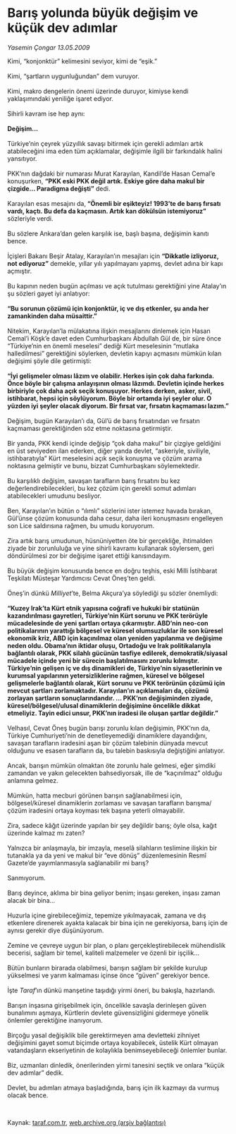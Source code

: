 # Barış yolunda büyük değişim ve küçük dev adımlar

*Yasemin Çongar 13.05.2009*

<div class="taraf_structure_2col_1zq">
<div class="margen_n">



 <p>Kimi, “konjonktür” kelimesini seviyor, kimi de “eşik.” <br/><br/>Kimi, “şartların uygunluğundan” dem vuruyor. <br/><br/>Kimi, makro dengelerin önemi üzerinde duruyor, kimiyse kendi yaklaşımındaki yeniliğe işaret ediyor. <br/><br/>Sihirli kavram ise hep aynı:<b> <br/><br/>Değişim...</b> <br/><br/>Türkiye’nin çeyrek yüzyıllık savaşı bitirmek için gerekli adımları artık atabileceğini ima eden tüm açıklamalar, değişimle ilgili bir farkındalık halini yansıtıyor. <br/><br/>PKK’nın dağdaki bir numarası Murat Karayılan, Kandil’de Hasan Cemal’e konuşurken, <b>“PKK eski PKK değil artık. Eskiye göre daha makul bir çizgide... Paradigma değişti”</b> dedi. <br/><br/>Karayılan esas mesajını da,<b> “Önemli bir eşikteyiz! 1993’te de barış fırsatı vardı, kaçtı. Bu defa da kaçmasın. Artık kan dökülsün istemiyoruz”</b> sözleriyle verdi. <br/><br/>Bu sözlere Ankara’dan gelen karşılık ise, başlı başına, değişimin kanıtı bence. <br/><br/>İçişleri Bakanı Beşir Atalay, Karayılan’ın mesajları için <b>“Dikkatle izliyoruz, not ediyoruz”</b> demekle, yıllar yılı yapılmayanı yapmış, devlet adına bir kapı açmıştır. <br/><br/>Bu kapının neden bugün açılması ve açık tutulması gerektiğini yine Atalay’ın şu sözleri gayet iyi anlatıyor:<b> <br/><br/>“Bu sorunun çözümü için konjonktür, iç ve dış etkenler, şu anda her zamankinden daha müsaittir.”</b> <br/><br/>Nitekim, Karayılan’la mülakatına ilişkin mesajlarını dinlemek için Hasan Cemal’i Köşk’e davet eden Cumhurbaşkanı Abdullah Gül de, bir süre önce “Türkiye’nin en önemli meselesi” dediği Kürt meselesinin “mutlaka halledilmesi” gerektiğini söylerken, devletin kapıyı açmasını mümkün kılan değişimi şöyle dile getirmişti:<b> <br/><br/>“İyi gelişmeler olması lâzım ve olabilir. Herkes işin çok daha farkında. Önce böyle bir çalışma anlayışının olması lâzımdı. Devletin içinde herkes birbiriyle çok daha açık seçik konuşuyor. Herkes derken, asker, sivil, istihbarat, hepsi için söylüyorum. Böyle bir ortamda iyi şeyler olur. O yüzden iyi şeyler olacak diyorum. Bir fırsat var, fırsatın kaçmaması lazım.”</b> <br/><br/>Değişim, bugün Karayılan’ı da, Gül’ü de barış fırsatından ve fırsatın kaçmaması gerektiğinden söz etme noktasına getirmiştir. <br/><br/>Bir yanda, PKK kendi içinde değişip “çok daha makul” bir çizgiye geldiğini en üst seviyeden ilan ederken, diğer yanda devlet, “askeriyle, siviliyle, istihbaratıyla” Kürt meselesini açık seçik konuşma ve çözüm arama noktasına gelmiştir ve bunu, bizzat Cumhurbaşkanı söylemektedir. <br/><br/>Bu karşılıklı değişim, savaşan tarafların barış fırsatını bu kez değerlendirebilecekleri, bu kez çözüm için gerekli somut adımları atabilecekleri umudunu besliyor. <br/><br/>Ben, Karayılan’ın bütün o “ılımlı” sözlerini ister istemez havada bırakan, Gül’ünse çözüm konusunda daha cesur, daha ileri konuşmasını engelleyen son Lice saldırısına rağmen, bu umudu koruyorum. <br/><br/>Zira artık barış umudunun, hüsnüniyetten öte bir gerçekliğe, ihtimalden ziyade bir zorunluluğa ve yine sihirli kavramı kullanarak söylersem, geri döndürülmesi zor bir değişime işaret ettiği kanısındayım. <br/><br/>Bu büyük değişim konusunda bence en doğru teşhis, eski Milli İstihbarat Teşkilatı Müsteşar Yardımcısı Cevat Öneş’ten geldi. <br/><br/>Öneş’in dünkü <i>Milliyet</i>’te, Belma Akçura’ya söylediği şu sözler önemliydi:<b> <br/><br/>“Kuzey Irak’ta Kürt etnik yapısına coğrafi ve hukuki bir statünün kazandırılması gayretleri, Türkiye’nin Kürt sorunu ve PKK terörüyle mücadelesinde de yeni şartları ortaya çıkarmıştır. ABD’nin neo-con politikalarının yarattığı bölgesel ve küresel olumsuzluklar ile son küresel ekonomik kriz, ABD için kaçınılmaz olan yeniden yapılanma ve değişime neden oldu. Obama’nın iktidar oluşu, Ortadoğu ve Irak politikalarıyla bağlantılı olarak, PKK silahlı gücünün tasfiye edilerek, demokratik/siyasal mücadele içinde yeni bir sürecin başlatılmasını zorunlu kılmıştır. Türkiye’nin gelişen iç ve dış dinamikleri de, Türkiye’nin siyasetlerinin ve kurumsal yapılarının yetersizliklerine rağmen, küresel ve bölgesel gelişmelerle bağlantılı olarak, Kürt sorunu ve PKK terörünün çözümü için mevcut şartları zorlamaktadır. Karayılan’ın açıklamaları da, çözümü zorlayan şartların sonuçlarındandır. ... PKK’nın değişiminden ziyade, küresel/bölgesel/ulusal dinamiklerin değişimine öncelikle dikkat etmeliyiz. Tayin edici unsur, PKK’nın iradesi ile oluşan şartlar değildir.”</b> <br/><br/>Velhasıl, Cevat Öneş bugün barışı zorunlu kılan değişimin, PKK’nın da, Türkiye Cumhuriyeti’nin de denetleyemediği dinamiklere dayandığını, savaşan tarafların iradesini aşan bir çözüm talebinin dünyada mevcut olduğunu ve esasen tarafların da, bu talebin baskısıyla değiştiğini anlatıyor. <br/><br/>Ancak, barışın mümkün olmaktan öte zorunlu hale gelmesi, eğer şimdiki zamandan ve yakın gelecekten bahsediyorsak, ille de “kaçınılmaz” olduğu anlamına gelmez. <br/><br/>Mümkün, hatta mecburi görünen barışın sağlanabilmesi için, bölgesel/küresel dinamiklerin zorlaması ve savaşan tarafların barışma/çözüm iradesini ortaya koyması tek başına yeterli olmayabilir. <br/><br/>Zira, sadece kâğıt üzerinde yapılan bir şey değildir barış; öyle olsa, kağıt üzerinde kalmaz mı zaten? <br/><br/>Yalnızca bir anlaşmayla, bir imzayla, meselâ silahların teslimine ilişkin bir tutanakla ya da yeni ve makul bir “eve dönüş” düzenlemesinin Resmî Gazete’de yayımlanmasıyla sağlanabilir mi barış? <br/><br/>Sanmıyorum. <br/><br/>Barış deyince, aklıma bir bina geliyor benim; inşası gereken, inşası zaman alacak bir bina... <br/><br/>Huzurla içine girebileceğimiz, tepemize yıkılmayacak, zamana ve dış etkenlere direnerek ayakta kalacak bir bina için ne gerekiyorsa, barış için de aynısı gerekir diye düşünüyorum. <br/><br/>Zemine ve çevreye uygun bir plan, o planı gerçekleştirebilecek mühendislik becerisi, sağlam bir temel, kaliteli malzemeler ve özenli bir işçilik... <br/><br/>Bütün bunların birarada olabilmesi, barışın sağlam bir şekilde kurulup yükselmesi ve yarım kalmaması içinse önce “güven” gerekiyor bence. <br/><br/>İşte <i>Taraf</i>’ın dünkü manşetine taşıdığı yirmi öneri, bu bakışla, hazırlandı. <br/><br/>Barışın inşasına girişebilmek için, öncelikle savaşla derinleşen güven bunalımını aşmaya, Kürtlerin devlete güvensizliğini gidermeye yönelik önlemler gerektiğine inanıyorum. <br/><br/>Birçoğu yasal değişiklik bile gerektirmeyen ama devletteki zihniyet değişimini gayet somut biçimde ortaya koyabilecek, üstelik Kürt olmayan vatandaşların ekseriyetinin de kolaylıkla benimseyebileceği önlemler bunlar. <br/><br/>Biz, uzmanları dinledik, önerilerinden yirmi tanesini seçtik ve onlara “küçük dev adımlar” dedik. <br/><br/>Devlet, bu adımları atmaya başladığında, barış için ilk kazmayı da vurmuş olacak bence.</p>

<br/>


<div id="taraf_not">
</div>

</div>


</div>

Kaynak: [taraf.com.tr](http://www.taraf.com.tr:80/makale/5484.htm), [web.archive.org (arşiv bağlantısı)](http://web.archive.org/web/20090524145128/http://www.taraf.com.tr:80/makale/5484.htm)
